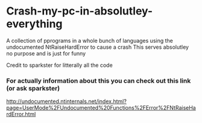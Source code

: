 # Crash-my-pc-in-absolutley-everything

A collection of pprograms in a whole bunch of languages using the undocumented NtRaiseHardError to cause a crash
This serves absolutley no purpose and is just for funny

Credit to sparkster for litterally all the code

### For actually information about this you can check out this link (or ask sparkster)
http://undocumented.ntinternals.net/index.html?page=UserMode%2FUndocumented%20Functions%2FError%2FNtRaiseHardError.html
